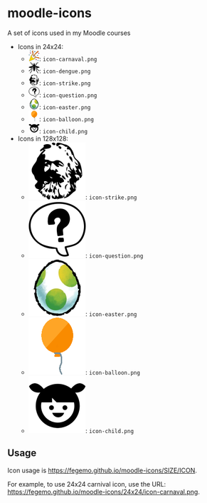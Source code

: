 # moodle-icons
A set of icons used in my Moodle courses

- Icons in 24x24:
  - ![Carnival icon](24x24/icon-carnaval.png): `icon-carnaval.png`
  - ![Dengue mosquito icon](24x24/icon-dengue.png): `icon-dengue.png`
  - ![Strike icon](24x24/icon-strike.png): `icon-strike.png`
  - ![Question mark icon](24x24/icon-question.png): `icon-question.png`
  - ![Yoshi's egg icon](24x24/icon-easter.png): `icon-easter.png`
  - ![Balloon icon](24x24/icon-balloon.png): `icon-balloon.png`
  - ![Child icon](24x24/icon-child.png): `icon-child.png`
- Icons in 128x128:
  - ![Strike icon](128x128/icon-strike.png): `icon-strike.png`
  - ![Question mark icon](128x128/icon-question.png): `icon-question.png`
  - ![Yoshi's egg icon](128x128/icon-easter.png): `icon-easter.png`
  - ![Balloon icon](128x128/icon-balloon.png): `icon-balloon.png`
  - ![Child icon](128x128/icon-child.png): `icon-child.png`

## Usage

Icon usage is https://fegemo.github.io/moodle-icons/SIZE/ICON.

For example, to use 24x24 carnival icon, use the URL:
https://fegemo.github.io/moodle-icons/24x24/icon-carnaval.png.
